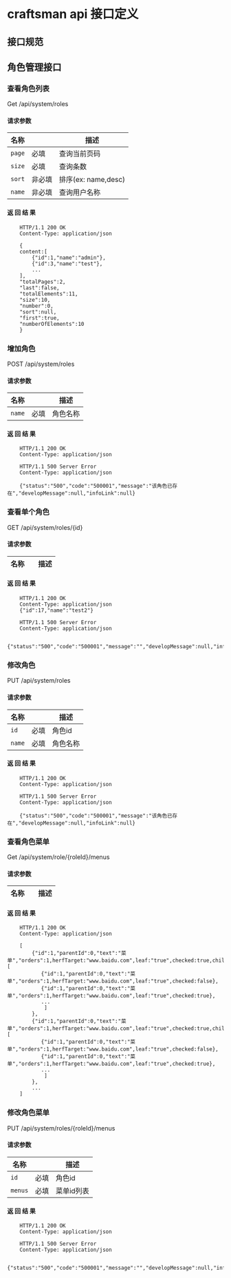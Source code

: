 # craftsman api 接口定义

##  接口规范

##  角色管理接口

### 查看角色列表

Get /api/system/roles

#### 请求参数

|       名称      |      |    描述    |
|-----------------|------|------------|
| `page` | 必填 | 查询当前页码 |
| `size` | 必填 | 查询条数 |
| `sort` | 非必填 | 排序(ex: name,desc)|
| `name` | 非必填 | 查询用户名称 |

#### 返 回 结 果
~~~~http
    HTTP/1.1 200 OK
    Content-Type: application/json

    {
    content:[
        {"id":1,"name":"admin"},
        {"id":3,"name":"test"},
        ...
    ],
    "totalPages":2,
    "last":false,
    "totalElements":11,
    "size":10,
    "number":0,
    "sort":null,
    "first":true,
    "numberOfElements":10
    }
~~~~

### 增加角色

POST /api/system/roles

#### 请求参数

|       名称      |      |    描述    |
|-----------------|------|------------|
| `name` | 必填 | 角色名称 |

#### 返 回 结 果
~~~~http
    HTTP/1.1 200 OK
    Content-Type: application/json
~~~~


~~~~http
    HTTP/1.1 500 Server Error
    Content-Type: application/json

    {"status":"500","code":"500001","message":"该角色已存在","developMessage":null,"infoLink":null}
~~~~


### 查看单个角色

GET /api/system/roles/{id}

#### 请求参数

|       名称      |      |    描述    |
|-----------------|------|------------|

#### 返 回 结 果
~~~~http
    HTTP/1.1 200 OK
    Content-Type: application/json
    {"id":17,"name":"test2"}
~~~~


~~~~http
    HTTP/1.1 500 Server Error
    Content-Type: application/json

    {"status":"500","code":"500001","message":"","developMessage":null,"infoLink":null}
~~~~

### 修改角色

PUT /api/system/roles

#### 请求参数

|       名称      |      |    描述    |
|-----------------|------|------------|
| `id` | 必填 | 角色id |
| `name` | 必填 | 角色名称 |

#### 返 回 结 果
~~~~http
    HTTP/1.1 200 OK
    Content-Type: application/json
~~~~


~~~~http
    HTTP/1.1 500 Server Error
    Content-Type: application/json

    {"status":"500","code":"500001","message":"该角色已存在","developMessage":null,"infoLink":null}
~~~~

### 查看角色菜单
Get /api/system/role/{roleId}/menus

#### 请求参数

|       名称      |      |    描述    |
|-----------------|------|------------|

#### 返 回 结 果
~~~~http
    HTTP/1.1 200 OK
    Content-Type: application/json

    [
        {"id":1,"parentId":0,"text":"菜单","orders":1,herfTarget:"www.baidu.com",leaf:"true",checked:true,children:[
           {"id":1,"parentId":0,"text":"菜单","orders":1,herfTarget:"www.baidu.com",leaf:"true",checked:false},
           {"id":1,"parentId":0,"text":"菜单","orders":1,herfTarget:"www.baidu.com",leaf:"true",checked:true},
           ...
            ]
        },
        {"id":1,"parentId":0,"text":"菜单","orders":1,herfTarget:"www.baidu.com",leaf:"true",checked:true,children:[
           {"id":1,"parentId":0,"text":"菜单","orders":1,herfTarget:"www.baidu.com",leaf:"true",checked:false},
           {"id":1,"parentId":0,"text":"菜单","orders":1,herfTarget:"www.baidu.com",leaf:"true",checked:true},
           ...
            ]
        },
        ...
    ]
~~~~

### 修改角色菜单

PUT /api/system/roles/{roleId}/menus

#### 请求参数

|       名称      |      |    描述    |
|-----------------|------|------------|
| `id` | 必填 | 角色id |
| `menus` | 必填 | 菜单id列表 |

#### 返 回 结 果
~~~~http
    HTTP/1.1 200 OK
    Content-Type: application/json
~~~~


~~~~http
    HTTP/1.1 500 Server Error
    Content-Type: application/json

    {"status":"500","code":"500001","message":"","developMessage":null,"infoLink":null}
~~~~

